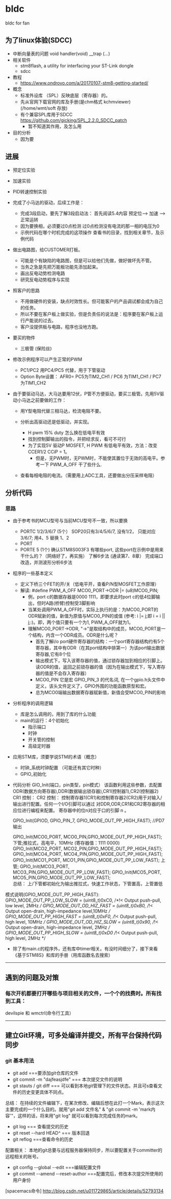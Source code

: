 # bldc
bldc for fan

## 为了linux体验(SDCC)
* 中断向量表的问题 void handler(void) __trap (...) 
* 相关软件
    - stm8flash, a utility for interfacing your ST-Link dongle
    - sdcc 
* 教程
    - https://www.ondrovo.com/a/20170107-stm8-getting-started/
* 概念
    - 标准外设库 （SPL）反映底层（寄存器）的。
    - 先从官网下载官网的库及手册(是chm格式 kchmviewer)  (/home/wmt/soft 存放)
    - 有个兼容SPL库用于SDCC https://github.com/gicking/SPL_2.2.0_SDCC_patch 
        - 暂不知道其作用，及怎么用
* 目的分析
    - 因为要

## 进展
* 预定位实验
* 加速实验
* PID转速控制实验
* 完成了小马达的驱动，后续工作是：
	- 完成3段启动，要先了解3段启动法：
		首先阅读5.4内容
        预定位--> 加速 --> 正常运转
	- 因为要换相，必须要过0点检测
		过0点检测没有电流的那一相的电压为0
	- 示例代码在哪个时机完成的这项操作
		查看书的目录，找到相关章节，及示例代码	
* 做出电路图，给CUSTOMER打板。
    - 可能是个有缺陷的电路图，但是可以给他们先做，做好做坏先不管。
    - 当务之急是先把万能板功能先添加起来。
	- 画出反电动势检测电路
	- 研究反电动势程序与实现

* 照客户的思路
	- 不用做硬件的安装，缺点时效性长。但可能客户的产品调试都会成为自己的任务。
	- 所以不要在客户板上做实验，但是负责任的说法是：程序要在客户板上运行产能说的过去。
	- 客户没提供板与电路，程序也没地方跑。
	 
* 要买的物件
    - 三极管   (保险丝)

* 修改示例程序可以产生正常的PWM
    - PC1/PC2 用PC4/PC5 代替，用于下管驱动
    - Option Byte设置： AFR0= PC5为TIM2_CH1 / PC6 为TIM1_CH1 / PC7 为TIM1_CH2

* 由于要驱动马达，大马达要用12伏，P管不方便驱动，要买三极管。先用5V驱动小马达之前要做的工作：
    - 用Y型电阻代替三相马达，检流电阻不要。
    - 分析出高驱动还是低驱动，并实现。
        - H pwm 15% duty 怎么换在低电平有效
        - 找到控制脚输出的指令，并把经求反，看可不可行
        - 为了实现5V 驱动P MOSFET, H PWM 有低电平有效，方法：改变CCER1/2 CCiP = 1。
            - 但是，无PWM时，无PWM时，不能使其置位于无效的高电平。参考一下 PWM_A_OFF 干了些什么.

    - 查看每相电阻的电流。（需要用上ADC工具，还要做出分压采样电阻）

## 分析代码
### 思路
* 由于参考书的MCU型号与当前MCU型号不一致，所以要换
    - PORTC 1/2/3/6/7 (5个）  SOP20只有3/4/5/6/7, 没有1/2， 只能对应3/6/7; 用4、5 替换 1、2
    - PORT  
    - PORTE 5 (1个)
    确认STM8S003F3 有哪些port, 这些port在示例中是用来干什么的？（网络好了，再实施）
    了解6步法 (通读第7、8章） 
	完成端口改造，并测波形分析6步法
* 程序的一些基本定义
    - 定义下桥三个FET的开/关（低电平开，查看P/N型MOSFET工作原理）
    - 解读: #define PWM_A_OFF MCO0_PORT->ODR |= (u8)MCO0_PIN;
        - 例，port c的数据存器是0000 1111，即要求此时port c的低4位脚输出，但时A路(桥臂)控制受3脚影响
        - 当某处调用PWM_A_OFF时，实际上执行的是：为MCO0_PORT的ODR赋新的值，新值为原值与MCO0_PIN的或值  (参考: i |= j;即 i = i || j;:)。即，两个值只要有一个为1, PWM_A_OFF就为1。
        - 理解MCO0_PORT->ODR, "->"是取结构中的成员，MCO0_PORT是一个结构，内含一个ODR成员。ODR是什么呢？
            - 首先了解i/o port硬件寄存器的结构：一个port寄存器结构约有5个寄存器，其中有ODR（在其port结构中排第一）为该port输出数据寄存器,它有8个位
            - 输出模式下，写入该寄存器的值，通过锁存器加到相应的引脚上。读ODR的值，返回之前锁存器的值（因为在输出模式下，写入寄存器的值是不会存入寄存器）
            - MCO0_PIN 它是宏 GPIO_PIN_3 的代名词, 在一个gpio.h头文件中定义，该头文件定义了，GPIO外围的功能函数原型和宏。
            - 总为MCO0端输出数据寄存器赋新值，新值会受MCO0_PIN的影响

* 分析程序的调用逻辑
    - 库是怎么调用的，用到了库的什么功能
    - main的运行：4个初始化
        - 指示端口
        - 时钟
        - 开关管的控制
        - 高级定时器

* 应用STM库，须要学说STM的术语（概念）
    - 时钟_系统时钟配置 （可能还有其它时种）
    - GPIO_初始化
  
* 代码分析
GIO_Init(端口，pin类型，pin模式） 
该函数利用这些参数，去配置ODR(数据方向寄存器),DDR(数据输出锁存器),CR1(控制器1),CR2(控制器2) 
CR1 控制：
CR2 控制：
控制寄存器1(CR1)和控制寄存器2(CR2)用于对输入/输出进行配置。任何一个I/O引脚可以通过
对DDR,ODR,CR1和CR2寄存器的相应位进行编程来配置。
寄存器中的位n对应于口的引脚 n 。

 	GPIO_Init(GPIOD, GPIO_PIN_7, GPIO_MODE_OUT_PP_HIGH_FAST); //PD7 输出

	GPIO_Init(MCO0_PORT, MCO0_PIN,GPIO_MODE_OUT_PP_HIGH_FAST); 下管;推拉式，高电平，10MHz (寄存器值：1111 0000)
	GPIO_Init(MCO2_PORT, MCO2_PIN,GPIO_MODE_OUT_PP_HIGH_FAST);
 	GPIO_Init(MCO4_PORT, MCO4_PIN,GPIO_MODE_OUT_PP_HIGH_FAST);
 	GPIO_Init(MCO1_PORT, MCO1_PIN,GPIO_MODE_OUT_PP_LOW_FAST);  上管;
 	GPIO_Init(MCO3_PORT, MCO3_PIN,GPIO_MODE_OUT_PP_LOW_FAST);
 	GPIO_Init(MCO5_PORT, MCO5_PIN,GPIO_MODE_OUT_PP_LOW_FAST);	
总结： 上/下管都初始化为输出推拉式，快速工作状态，下管置高，上管置低

模式说明(GPIO_MODE_OUT_PP_HIGH_FAST):
	GPIO_MODE_OUT_PP_LOW_SLOW  = (uint8_t)0xC0,  /*!< Output push-pull, low level, 2MHz */
	GPIO_MODE_OUT_OD_HIZ_FAST  = (uint8_t)0xB0,  /*!< Output open-drain, high-impedance level,10MHz */
	GPIO_MODE_OUT_PP_HIGH_FAST = (uint8_t)0xF0,  /*!< Output push-pull, high level, 10MHz */
	GPIO_MODE_OUT_OD_HIZ_SLOW  = (uint8_t)0x90,  /*!< Output open-drain, high-impedance level, 2MHz */
	GPIO_MODE_OUT_PP_HIGH_SLOW = (uint8_t)0xD0   /*!< Output push-pull, high level, 2MHz */

* 除了有main.c的程序外，还有库中timer相关。有没时间细分了，接下来看《基于STM8S》和库的手册（用库函数名去搜索）
-------------------------------------------------------------------------------
## 遇到的问题及对策
### 每次开机都要打开哪些与项目相关的文件，一个个的找费时。所有找到工具：
devilspie 和 wmctrl(命令行工具）  

-------------------------------------------------------------------------------
## 建立Git环境，可多处编译并提交，所有平台保持代码同步
### git 基本用法
* git add ===要添加git仓库的文件
* git commit -m "dajfeasjdfe" === 本次提交文件的说明
* git stauts / git diff 	=== 可以看到本地git管理下的文件状态。并且可s查看文件的历史变更具体不同点。

总结： 在持续的文件编辑下，在某次修改、编辑后想在此打一个Mark，表示这次主要完成的一个什么目的。就用"git add 文件名" & "git commit -m 'mark内容'"，这样的话，将来用"git log" 就可以看到每次完成任务的mark。


* git log	=== 查看提交的历史
* git reset --hard HEAD^	=== 版本回退  
* git reflog 	===查看命令的历史

配置相关： 本地的git总要与远程服务器保持同步，所以要配置关于committer的远程相关的账号。

* git config --global --edit	===编辑配置文件
* git commit --amend --reset-author	===配置完后，修改本次提交所使用的用户身份

 [spacemacs命令] http://blog.csdn.net/u011729865/article/details/52793134
